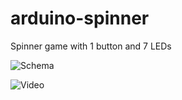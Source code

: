 # arduino-spinner

Spinner game with 1 button and 7 LEDs

![Schema](https://raw.github.com/miamibc/arduino-spinner/main/schema.jpg)

![Video](https://raw.github.com/miamibc/arduino-spinner/main/video.gif)
